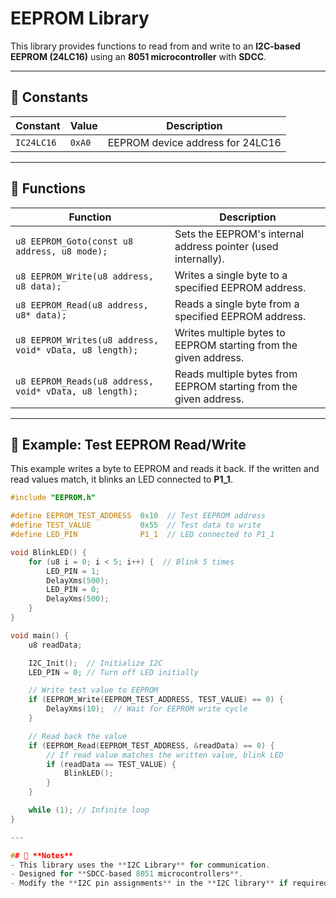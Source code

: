 # EEPROM Library

This library provides functions to read from and write to an **I2C-based EEPROM (24LC16)** using an **8051 microcontroller** with **SDCC**.

---

## 📌 **Constants**
| Constant | Value | Description |
|----------|-------|-------------|
| `IC24LC16` | `0xA0` | EEPROM device address for 24LC16 |

---

## 📌 **Functions**
| Function | Description |
|----------|-------------|
| `u8 EEPROM_Goto(const u8 address, u8 mode);` | Sets the EEPROM's internal address pointer (used internally). |
| `u8 EEPROM_Write(u8 address, u8 data);` | Writes a single byte to a specified EEPROM address. |
| `u8 EEPROM_Read(u8 address, u8* data);` | Reads a single byte from a specified EEPROM address. |
| `u8 EEPROM_Writes(u8 address, void* vData, u8 length);` | Writes multiple bytes to EEPROM starting from the given address. |
| `u8 EEPROM_Reads(u8 address, void* vData, u8 length);` | Reads multiple bytes from EEPROM starting from the given address. |

---

## 📌 **Example: Test EEPROM Read/Write**

This example writes a byte to EEPROM and reads it back. If the written and read values match, it blinks an LED connected to **P1_1**.

```c
#include "EEPROM.h"

#define EEPROM_TEST_ADDRESS  0x10  // Test EEPROM address
#define TEST_VALUE           0x55  // Test data to write
#define LED_PIN              P1_1  // LED connected to P1_1

void BlinkLED() {
    for (u8 i = 0; i < 5; i++) {  // Blink 5 times
        LED_PIN = 1;  
        DelayXms(500);
        LED_PIN = 0;
        DelayXms(500);
    }
}

void main() {
    u8 readData;

    I2C_Init();  // Initialize I2C
    LED_PIN = 0; // Turn off LED initially

    // Write test value to EEPROM
    if (EEPROM_Write(EEPROM_TEST_ADDRESS, TEST_VALUE) == 0) {
        DelayXms(10);  // Wait for EEPROM write cycle
    }

    // Read back the value
    if (EEPROM_Read(EEPROM_TEST_ADDRESS, &readData) == 0) {
        // If read value matches the written value, blink LED
        if (readData == TEST_VALUE) {
            BlinkLED();
        }
    }

    while (1); // Infinite loop
}

---

## 📢 **Notes**
- This library uses the **I2C Library** for communication.
- Designed for **SDCC-based 8051 microcontrollers**.
- Modify the **I2C pin assignments** in the **I2C library** if required.
